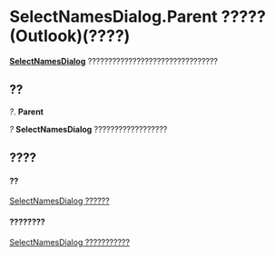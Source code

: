 
# SelectNamesDialog.Parent ????? (Outlook)(????)

 **[SelectNamesDialog](1522736a-3cad-9f1c-4da9-b52a3a01731c.md)** ????????????????????????????????


## ??

 _?_. **Parent**

 _?_ **SelectNamesDialog** ??????????????????


## ????


#### ??


[SelectNamesDialog ??????](1522736a-3cad-9f1c-4da9-b52a3a01731c.md)
#### ????????


[SelectNamesDialog ???????????](http://msdn.microsoft.com/library/0f5546af-f89a-8a8b-ced9-a2d646bf9634%28Office.15%29.aspx)